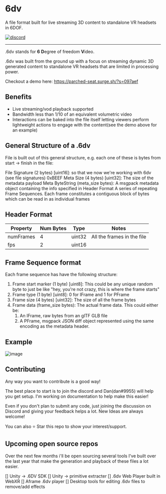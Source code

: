 # 6dv

A file format built for live streaming 3D content to standalone VR headsets in 6DOF.

<a href="https://discord.gg/RHprFfuBte"><img alt="discord" src="https://img.shields.io/badge/Discord-Community-green"/></a>

------

.6dv stands for **6** **D**egree of freedom **V**ideo. 

.6dv was built from the ground up with a focus on streaming dynamic 3D generated content to standalone VR headsets that are limited in processing power.

Checkout a demo here: https://parched-seat.surge.sh/?s=097aef

## Benefits
*  Live streaming/vod playback supported
*  Bandwidth less than 1/10 of an equivalent volumetric video
*  Interactions can be baked into the file itself letting viewers perform lightweight actions to engage with the content(see the demo above for an example)


## General Structure of a .6dv
File is built out of this general structure, e.g. each one of these is bytes from start -> finish in the file:

File Signature (2 bytes) [uint16]: so that we now we're working with 6dv (see file signatures) 0xBEEF
Meta Size (4 bytes) [uint32]: The size of the metadata payload
Meta ByteString (meta_size bytes): A msgpack metadata object containing the info specified in Header Format
A series of repeating Frame Sequences. Each frame constitutes a contiguous block of bytes which can be read in as individual frames

## Header Format

| Property  | Num Bytes | Type | Notes |
| ------------- | ------------- | -------------| -------------|
| numFrames  | 4  | uint32 | All the frames in the file |
| fps  | 2  | uint16 | |




## Frame Sequence format
Each frame sequence has have the following structure:

1. Frame start marker (1 byte) [uint8]: This could be any unique random byte to just be like "hey, you're not crazy, this is where the frame starts"
1. Frame type (1 byte) [uint8]: 0 for IFrame and 1 for PFrame
1. Frame size (4 bytes) [uint32]: The size of all the frame bytes
1. Frame data (frame_size bytes): The actual frame data. This could either be:
    1. An IFrame, raw bytes from an glTF GLB file
    1. A PFrame, msgpack JSON diff object represented using the same encoding as the metadata header.

## Example

![image](https://user-images.githubusercontent.com/8617779/135152689-3cbc6384-88c6-4fa5-8137-f58fcd27e07b.png)


## Contributing

Any way you want to contribute is a good way!

The best place to start is to join the discord and Dan(dan#9955) will help you get setup. I'm working on documentation to help make this easier!

Even if you don't plan to submit any code, just joining the discussion on Discord and giving your feedback helps a lot. New Ideas are always welcome!

You can also ⭐ Star this repo to show your interest/support.


## Upcoming open source repos

Over the next few months i'll be open sourcing several tools I've built over the last year that make the generation and playback of these files a lot easier.

[] Unity -> .6DV SDK
[] Unity -> primitive extracter
[] .6dv Web Player built in WebXR
[] Aframe .6dv player
[] Desktop tools for editing .6dv files to remove/add effects
